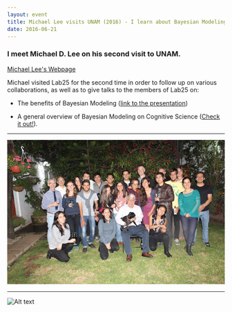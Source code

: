 ```yaml
---
layout: event
title: Michael Lee visits UNAM (2016) - I learn about Bayesian Modeling!
date: 2016-06-21
---
```


### I meet Michael D. Lee on his second visit to UNAM.

<a class='link' href="http://faculty.sites.uci.edu/mdlee/">Michael Lee's Webpage</a>

Michael visited Lab25 for the second time in order to follow up on various collaborations, as well as to give talks to the members of Lab25 on:

* The benefits of Bayesian Modeling  (<a class='link' href="/presentations/Lee_BayesianBenefits.pdf">link to the presentation</a>)

* A general overview of Bayesian Modeling on Cognitive Science (<a class='link' href="/presentations/Lee_June2016.pdf">Check it out!</a>).

----
![Alt text](/photos/IMG_5430.JPG)

----
![Alt text](/photos/IMG_5221.jpg)


